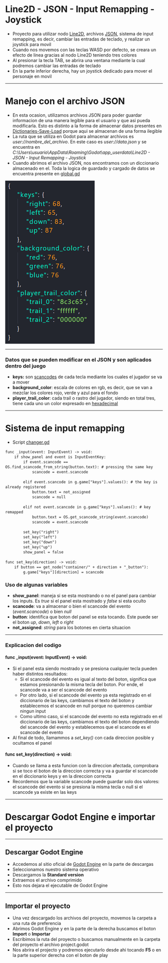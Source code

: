 # Line2D - JSON - Input Remapping - Joystick
* Proyecto para utilizar nodo [Line2D](https://docs.godotengine.org/es/stable/classes/class_line2d.html), archivos [JSON](https://docs.godotengine.org/es/stable/classes/class_json.html), sistema de input remapping, es decir, cambiar las entradas de teclado, y realizar un joystick para movil
* Cuando nos movemos con las teclas WASD por defecto, se creara un efecto de linea gracias al nodo Line2D teniendo tres colores
* Al presionar la tecla TAB, se abrira una ventana mediante la cual podremos cambiar las entradas de teclado
* En la parte inferior derecha, hay un joystick dedicado para mover el personaje en movil
---
# Manejo con el archivo JSON
* En esta ocasion, utilizamos archivos JSON para poder guardar informacion de una manera legible para el usuario y que asi pueda modificarla. Esto es distinto a la forma de almacenar datos presentes en [Dictionaries-Save-Load](https://github.com/MarcoPaoletta/Dictionaries-Save-Load/blob/master/rsc/gamehandler/gamehandler.gd) porque aqui se almacenan de una forma ilegible
* La ruta que se utiliza en Godot para almacenar archivos es *user://nombre_del_archivo*. En este caso es *user://data.json* y se encuentra en *C:\Users\usuario\AppData\Roaming\Godot\app_userdata\Line2D - JSON - Input Remapping - Joystick*
* Cuando abrimos el archivo JSON, nos encontramos con un diccionario almacenado en el. Toda la logica de guardado y cargado de datos se encuentra presente en [global.gd](https://github.com/MarcoPaoletta/Line2D-JSON-InputRemapping-Joystick/blob/master/rsc/global/global.gd)
<img src = https://github.com/MarcoPaoletta/Line2D-JSON-InputRemapping-Joystick/blob/master/JSON.png>

---

### Datos que se pueden modificar en el JSON y son aplicados dentro del juego
* **keys:** son [scancodes](https://docs.godotengine.org/es/stable/classes/class_%40globalscope.html#enum-globalscope-keylist) de cada tecla mediante los cuales el jugador se va a mover
* **background_color**: escala de colores en rgb, es decir, que se van a mezclar los colores rojo, verde y azul para el fondo
* **player_trail_color**: cada trail o rastro del jugador, siendo en total tres, tiene cada uno un color expresado en [hexadecimal](https://desafiohosting.com/que-es-codigo-colores-web/#Sistema_Hexadecimal)

---
# Sistema de input remapping
* Script [changer.gd](https://github.com/MarcoPaoletta/Line2D-JSON-InputRemapping-Joystick/blob/master/rsc/scripts/changer.gd)
```gdscript
func _input(event: InputEvent) -> void:
	if show_panel and event is InputEventKey: 
		if event.scancode == OS.find_scancode_from_string(button.text): # pressing the same key
			scancode = event.scancode
			
		elif event.scancode in g.game["keys"].values(): # the key is already registered
			button.text = not_assigned
			scancode = null
			
		elif not event.scancode in g.game["keys"].values(): # key remapped
			button.text = OS.get_scancode_string(event.scancode)
			scancode = event.scancode
			
		set_key("right")
		set_key("left")
		set_key("down")
		set_key("up")
		show_panel = false

func set_key(direction) -> void:
	if button == get_node("container/" + direction + "_button"):
		g.game["keys"][direction] = scancode
```
### Uso de algunas variables
* **show_panel**: maneja si se esta mostrando o no el panel para cambiar los inputs. Es *true* si el panel esta mostrado y *false* si esta oculto
* **scancode**: va a almacenar o bien el scancode del evento (*event.scancode*) o bien *null*
* **button**: identifica que boton del panel se esta tocando. Este puede ser el boton *up*, *down*, *left* o *right*
* **not_assigned**: *string* para los botones en cierta situacion

---

### Explicacion del codigo
#### **func _input(event: InputEvent) -> void:**
* Si el panel esta siendo mostrado y se presiona cualquier tecla pueden haber distintos resultados:
    * Si el scancode del evento es igual al texto del boton, significa que estamos presionando la misma tecla del boton. Por ende, el scancode va a ser el scancode del evento
    * Por otro lado, si el scancode del evento ya esta registrado en el diccionario de las keys, cambiamos el texto del boton y establecemos el scancode en null porque no queremos cambiar ningun input
    * Como ultimo caso, si el scancode del evento no esta registrado en el diccionario de las keys, cambiamos el texto del boton dependiendo del scancode del evento y establecemos que el scancode es el scancode del evento
* Al final de todo, llamammos a *set_key()* con cada direccion posible y ocultamos el panel

#### **func set_key(direction) -> void:**
* Cuando se llama a esta funcion con la direccion afectada, comprobara si se toco el boton de la direccion correcta y va a guardar el scancode en el diccionario keys y en la direccion correcta
* Recordemos que la variable scancode puede guardar solo dos valores: el scancode del evento si se presiona la misma tecla o null si el scancode ya existe en las keys

---

# Descargar Godot Engine e importar el proyecto
---

## Descargar Godot Engine

* Accedemos al sitio oficial de [Godot Engine](https://godotengine.org/download) en la parte de descargas
* Seleccionamos nuestro sistema operativo
* Descargamos la **Standard version**
* Extraemos el archivo comprimido
* Esto nos dejara el ejecutable de Godot Engine

---

## Importar el proyecto

* Una vez descargado los archivos del proyecto, movemos la carpeta a una ruta de preferencia
* Abrimos Godot Engine y en la parte de la derecha buscamos el boton **Import** o **Importar**
* Escribimos la ruta del proyecto o buscamos manualmente en la carpeta del proyecto el archivo project.godot 
* Nos abrira el projecto y podremos ejecutarlo desde ahi tocando **F5** o en la parte superior derecha con el boton de play
